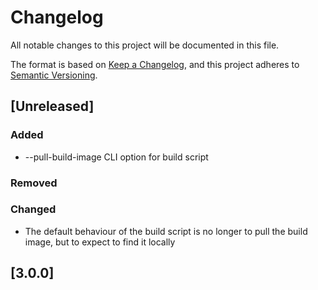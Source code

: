 # Changelog
All notable changes to this project will be documented in this file.

The format is based on [Keep a Changelog](https://keepachangelog.com/en/1.0.0/),
and this project adheres to [Semantic Versioning](https://semver.org/spec/v2.0.0.html).

## [Unreleased]

### Added

 - --pull-build-image CLI option for build script

### Removed

### Changed

 - The default behaviour of the build script is no longer to pull the build
image, but to expect to find it locally

## [3.0.0]
